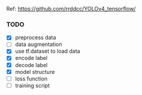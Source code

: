Ref: https://github.com/rrddcc/YOLOv4_tensorflow/
### TODO
- [x] preprocess data
- [ ] data augmentation
- [x] use tf.dataset to load data
- [x] encode label
- [x] decode label
- [x] model structure
- [ ] loss function
- [ ] training script